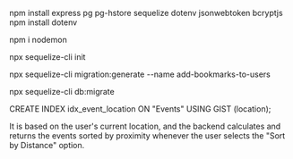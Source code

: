 npm install express pg pg-hstore sequelize dotenv jsonwebtoken bcryptjs
npm install dotenv

npm i nodemon

npx sequelize-cli init

npx sequelize-cli migration:generate --name add-bookmarks-to-users

npx sequelize-cli db:migrate


CREATE INDEX idx_event_location ON "Events" USING GIST (location);


It is based on the user's current location, and the backend calculates and returns the events sorted by proximity whenever the user selects the "Sort by Distance" option.